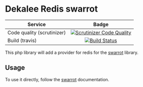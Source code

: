 Dekalee Redis swarrot
=====================

| Service | Badge |
| -------- |:--------:|
| Code quality (scrutinizer) | [![Scrutinizer Code Quality](https://scrutinizer-ci.com/g/dekalee/redis-swarrot/badges/quality-score.png?b=master)](https://scrutinizer-ci.com/g/dekalee/redis-swarrot/?branch=master) |
| Build (travis) | [![Build Status](https://travis-ci.org/dekalee/redis-swarrot.svg?branch=master)](https://travis-ci.org/dekalee/redis-swarrot) |

This php library will add a provider for redis for the [swarrot](https://github.com/swarrot/swarrot) library.

Usage
-----

To use it directly, follow the [swarrot](https://github.com/swarrot/swarrot) documentation.
